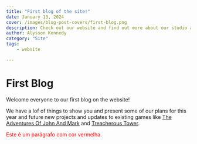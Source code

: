 ```yaml
---
title: "First blog of the site!"
date: January 13, 2024
cover: /images/blog-post-covers/first-blog.png
description: Check out our website and find out more about our studio and our future plans!
author: Alysson Kennedy
category: "Site"
tags:
    - website

---
```


# First Blog

Welcome everyone to our first blog on the website!

We have a lof of things to show you and present some of our plans for this year and future new projects and updates to existing games like [The Adventures Of John And Mark](https://www.roblox.com/games/14108196267) and [Treacherous Tower](https://www.roblox.com/games/4237861040).

<p style="color: red;">Este é um parágrafo com cor vermelha.</p>